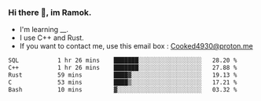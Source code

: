 ### Hi there 👋, im Ramok.

- I'm learning __.
- I use C++ and Rust.
- If you want to contact me, use this email box : Cooked4930@proton.me

<!--START_SECTION:waka-->

```txt
SQL           1 hr 26 mins    ███████░░░░░░░░░░░░░░░░░░   28.20 %
C++           1 hr 26 mins    ███████░░░░░░░░░░░░░░░░░░   27.88 %
Rust          59 mins         ████▓░░░░░░░░░░░░░░░░░░░░   19.13 %
C             53 mins         ████▒░░░░░░░░░░░░░░░░░░░░   17.21 %
Bash          10 mins         ▓░░░░░░░░░░░░░░░░░░░░░░░░   03.32 %
```

<!--END_SECTION:waka-->
